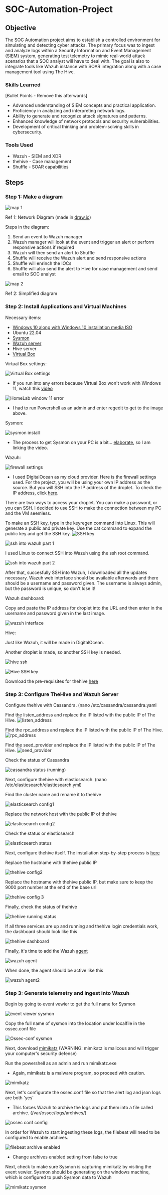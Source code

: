 # SOC-Automation-Project

## Objective

The SOC Automation project aims to establish a controlled environment for simulating and detecting cyber attacks. The primary focus was to ingest and analyze logs within a Security Information and Event Management (SIEM) system, generating test telemetry to mimic real-world attack scenarios that a SOC analyst will have to deal with. The goal is also to integrate tools like Wazuh instance with SOAR integration along with a case management tool using The Hive. 

### Skills Learned
[Bullet Points - Remove this afterwards]

- Advanced understanding of SIEM concepts and practical application.
- Proficiency in analyzing and interpreting network logs.
- Ability to generate and recognize attack signatures and patterns.
- Enhanced knowledge of network protocols and security vulnerabilities.
- Development of critical thinking and problem-solving skills in cybersecurity.

### Tools Used

- Wazuh - SIEM and XDR
- thehive - Case management 
- Shuffle - SOAR capabilities 

## Steps
### Step 1: Make a diagram 

![map 1](https://github.com/Xmick01/SOC-Automation-Project-/assets/130627895/00ad35b0-8669-4bba-b2dd-d292ac6536c3)

Ref 1: Network Diagram (made in [draw.io](https://app.diagrams.net/))

Steps in the diagram: 
1. Send an event to Wazuh manager
2. Wazuh manager will look at the event and trigger an alert or perform responsive actions if required
3. Wazuh will then send an alert to Shuffle 
4. Shuffle will receive the Wazuh alert and send responsive actions
5. Shuffle will enrinch the IOCs
6. Shuffle will also send the alert to Hive for case management and send email to SOC analyst

![map 2](https://github.com/Xmick01/SOC-Automation-Project-/assets/130627895/e64f7b30-ee8c-43d6-8143-a1f907314e37)

Ref 2: Simplified diagram

### Step 2: Install Applications and Virtual Machines 
Necessary items:
* [Windows 10 along with Windows 10 installation media ISO](https://www.microsoft.com/en-us/software-download/windows10)
* Ubuntu 22.04
* [Sysmon](https://www.youtube.com/watch?v=uJ7pv6blyog)
* [Wazuh server](https://www.digitalocean.com/)
* Hive server
* [Virtual Box](https://www.virtualbox.org/)
  
Virtual Box settings:

![Virtual Box settings](https://github.com/Xmick01/SOC-Automation-Project-/assets/130627895/8ecd93b0-18c4-44ec-aa49-4fcb48b75ff9)

* If you run into any errors because Virtual Box won't work with Windows 11, watch this [video](https://www.youtube.com/watch?v=qWj-n4id9EI&list=LL&index=6&t=17s)

![HomeLab window 11 error](https://github.com/Xmick01/SOC-Automation-Project-/assets/130627895/2cd92310-b6a0-402e-b9ff-421750322710)

* I had to run Powershell as an admin and enter regedit to get to the image above.

Sysmon:
  
![sysmon install](https://github.com/Xmick01/SOC-Automation-Project-/assets/130627895/b2bbafde-7cd2-4c82-9082-0c479f7b20f7)


* The process to get Sysmon on your PC is a bit... [elaborate](https://www.youtube.com/watch?v=uJ7pv6blyog), so I am linking the video.

Wazuh:

![firewall settings](https://github.com/Xmick01/SOC-Automation-Project-/assets/130627895/8dfa1112-d0c0-4999-8959-90409942fad2)
* I used DigitalOcean as my cloud provider. Here is the firewall settings used. For the project, you will be using your own IP address as the source. But you will SSH into the IP address of the droplet. To check the IP address, click [here](https://www.whatismyip.com/).
  
There are two ways to access your droplet. You can make a password, or you can SSH. I decided to use SSH to make the connection between my PC and the VM seemless.

To make an SSH key, type in the keyregen command into Linux. This will generate a public and private key. Use the cat command to expand the public key and get the SSH key.
![SSH key](https://github.com/Xmick01/SOC-Automation-Project-/assets/130627895/0827e8c0-dd2e-464b-931e-f4561885f24d)


![ssh into wazuh part 1](https://github.com/Xmick01/SOC-Automation-Project-/assets/130627895/c58281ce-38b2-4018-9363-af0cb652ff70)

I used Linux to connect SSH into Wazuh using the ssh root command.

![ssh into wazuh part 2](https://github.com/Xmick01/SOC-Automation-Project-/assets/130627895/d2f3fc8d-c698-4c43-ab4d-a2f40d229fa6)

After that, succesfully SSH into Wazuh, I downloaded all the updates necessary. Wazuh web interface should be available afterwards and there should be a username and password given. The username is always admin, but the password is unique, so don't lose it!

Wazuh dashboard:

Copy and paste the IP address for droplet into the URL and then enter in the username and password given in the last image. 

![wazuh interface](https://github.com/Xmick01/SOC-Automation-Project-/assets/130627895/aaadd506-1e97-49fb-9907-f87595719216)

Hive:

Just like Wazuh, it will be made in DigitalOcean.

Another droplet is made, so another SSH key is needed. 

![hive ssh](https://github.com/Xmick01/SOC-Automation-Project-/assets/130627895/ba74b7fe-061a-44dd-83eb-1b262348ede7)

![Hive SSH key](https://github.com/Xmick01/SOC-Automation-Project-/assets/130627895/e4d82904-adc8-4056-aba9-95b28f9ee982)

Download the pre-requisites for thehive [here](https://github.com/MyDFIR/SOC-Automation-Project/blob/main/TheHive-Install-Instructions)

### Step 3: Configure TheHive and Wazuh Server

Configure thehive with Cassandra. (nano /etc/cassandra/cassandra.yaml

Find the listen_address and replace the IP listed with the public IP of The Hive.
![listen_address](https://github.com/Xmick01/SOC-Automation-Project-/assets/130627895/9a341b34-eea8-4031-988e-e490f957fff8)

Find the rpc_address and replace the IP listed with the public IP of The Hive.
![rpc_address](https://github.com/Xmick01/SOC-Automation-Project-/assets/130627895/db775bae-a537-4732-ad9b-90c3ba093342)

Find the seed_provider and replace the IP listed with the public IP of The Hive.
![seed_provider](https://github.com/Xmick01/SOC-Automation-Project-/assets/130627895/eec96b10-180c-4b11-966f-d21c2fff7c37)

Check the status of Cassandra

![cassandra status (running)](https://github.com/Xmick01/SOC-Automation-Project-/assets/130627895/7a33e54b-156f-44f5-83bf-d844dea4846c)

Next, configure thehive with elasticsearch. (nano /etc/elasticsearch/elasticsearch.yml)

Find the cluster name and rename it to thehive

![elasticsearch config1](https://github.com/Xmick01/SOC-Automation-Project-/assets/130627895/727fc8bf-8c94-4004-b5af-82136941eb59)

Replace the network host with the public IP of thehive

![elasticsearch config2](https://github.com/Xmick01/SOC-Automation-Project-/assets/130627895/fad26346-99cf-406c-a356-fb7f359bd31f)

Check the status or elasticsearch

![elasticsearch status](https://github.com/Xmick01/SOC-Automation-Project-/assets/130627895/551d8237-55ed-47bb-bf9b-3cb07f9a54fa)

Next, configure thehive itself. The installation step-by-step process is [here](https://docs.thehive-project.org/thehive/installation-and-configuration/installation/step-by-step-guide/)

Replace the hostname with thehive public IP

![thehive config2](https://github.com/Xmick01/SOC-Automation-Project-/assets/130627895/6af72e1f-160a-4625-bc66-ac01e7b21b48)

Replace the hostname with thehive public IP, but make sure to keep the 9000 port number at the end of the base url

![thehive config 3](https://github.com/Xmick01/SOC-Automation-Project-/assets/130627895/cb1b8057-5235-4352-9d78-1bd57bc020ab)

Finally, check the status of thehive

![thehive running status](https://github.com/Xmick01/SOC-Automation-Project-/assets/130627895/2a3d7764-254e-46c7-9734-41e8ff4d5d88)

If all three services are up and running and thehive login credentials work, the dashboard should look like this

![thehive dashboard](https://github.com/Xmick01/SOC-Automation-Project-/assets/130627895/0fcf08a9-7ccc-40f5-b057-9db4811bfe18)

Finally, it's time to add the Wazuh [agent](https://documentation.wazuh.com/current/installation-guide/wazuh-agent/wazuh-agent-package-windows.html)

![wazuh agent](https://github.com/Xmick01/SOC-Automation-Project-/assets/130627895/aae77eb3-9b4b-4026-8f79-ae086d67728c)

When done, the agent should be active like this

![wazuh agent2](https://github.com/Xmick01/SOC-Automation-Project-/assets/130627895/d8e34479-28d9-4dfd-9a1c-61dcdfad4294)

### Step 3: Generate telemetry and ingest into Wazuh

Begin by going to event vewier to get the full name for Sysmon

![event viewer sysmon](https://github.com/Xmick01/SOC-Automation-Project-/assets/130627895/972799c9-15c4-4429-8d5f-536b9045bac1)

Copy the full name of sysmon into the location under localfile in the ossec.conf file

![Ossec-conf sysmon](https://github.com/Xmick01/SOC-Automation-Project-/assets/130627895/cdbe8509-5da7-4319-951c-c62784f9827d)


Next, download [mimikatz](https://github.com/gentilkiwi/mimikatz/releases/tag/2.2.0-20220919) (WARNING: mimikatz is malicous and will trigger your computer's security defense)

Run the powershell as an admin and run mimikatz.exe

* Again, mimikatz is a malware program, so proceed with caution.

![mimikatz](https://github.com/Xmick01/SOC-Automation-Project-/assets/130627895/39eb55d7-1c53-4828-a17a-a5ee8bb17709)

Next, let's configurate the ossec.conf file so that the alert log and json logs are both 'yes'

* This forces Wazuh to archive the logs and put them into a file called archive. (/var/ossec/logs/archives/)

![ossec conf config](https://github.com/Xmick01/SOC-Automation-Project-/assets/130627895/4212460c-7802-4daa-8a07-6fc314755679)

In order for Wazuh to start ingesting these logs, the filebeat will need to be configured to enable archives.

![filebeat archive enabled](https://github.com/Xmick01/SOC-Automation-Project-/assets/130627895/49a9791b-fd11-4169-b5f5-fa94455d4373)

* Change archives enabled setting from false to true

Next, check to make sure Sysmon is capturing mimikatz by visiting the event vewier. Sysmon should be generating on the windows machine, which is configured to push Sysmon data to Wazuh

![mimikatz sysmon](https://github.com/Xmick01/SOC-Automation-Project-/assets/130627895/62cdbc28-3bcf-44d7-acfd-511941517a74)
